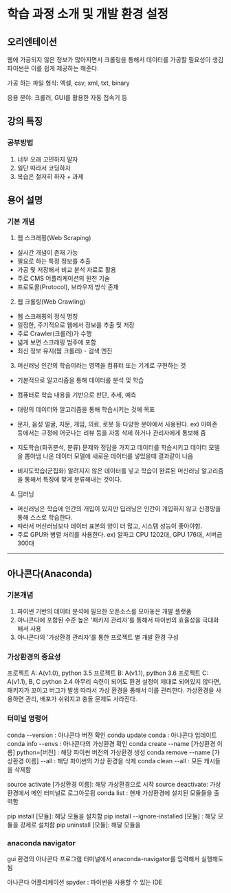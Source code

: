 
# 학습 과정 소개 및 개발 환경 설정

## 오리엔테이션

웹에 가공되지 않은 정보가 많아지면서 크롤링을 통해서 데이터를 가공할 필요성이 생김
파이썬은 이를 쉽게 제공하는 해준다.

가공 하는 파일 형식:
엑셀, csv, xml, txt, binary

응용 분야:
크롤러, GUI를 활용한 자동 접속기 등

## 강의 특징

### 공부방법
1. 너무 오래 고민하지 말자
2. 일단 따라서 코딩하자
3. 복습은 철저히 하자 + 과제

## 용어 설명

### 기본 개념

1. 웹 스크래핑(Web Scraping)
- 실시간 개념이 존재 가능
- 필요로 하는 특정 정보를 추출
- 가공 및 저장해서 비교 분석 자료로 활용
- 주로 CMS 어플리케이션의 원천 기술
- 프로토콜(Protocol), 브라우저 방식 존재

2. 웹 크롤링(Web Crawling)
- 웹 스크래핑의 정식 명칭
- 일정한, 주기적으로 웹에서 정보를 추출 및 저장
- 주로 Crawler(크롤러)가 수행
- 넓게 보면 스크래핑 범주에 포함
- 최신 정보 유지(웹 크롤러) - 검색 엔진

3. 머신러닝
인간의 학습이라는 영역을 컴퓨터 또는 기계로 구현하는 것
- 기본적으로 알고리즘을 통해 데이터를 분석 및 학습
- 컴퓨터로 학습 내용을 기반으로 판단, 추세, 예측
- 대량의 데이터와 알고리즘을 통해 학습시키는 것에 목표
- 문자, 음성 얼굴, 지문, 게임, 의료, 로봇 등 다양한 분야에서 사용된다.
ex) 아마존 등에서는 규정에 어긋나는 리뷰 등을 자동 삭제 하거나 관리자에게 통보해 줌

- 지도학습(회귀분석, 분류)
문제와 정답을 가지고 데이터를 학습시키고 데이터 모델을 뽑아냄
나온 데이터 모델에 새로운 데이터를 넣었을때 결과같이 나옴

- 비지도학습(군집화)
알려지지 않은 데이터를 넣고 학습이 완료된 머신러닝 알고리즘을 통해서
특징에 맞게 분류해내는 것이다.


4. 딥러닝
- 머신러닝은 학습에 인간의 개입이 있지만 딥러닝은 인간이 개입하지 않고 신경망을 통해 스스로 학습한다. 
- 따라서 머신러닝보다 데이터 표본의 양이 더 많고, 시스템 성능이 좋아야함.
- 주로 GPU와 병렬 처리를 사용한다.
ex) 알파고 CPU 1202대, GPU 176대, 서버급 300대
---

## 아나콘다(Anaconda)

### 기본개념
1. 파이썬 기반의 데이터 분석에 필요한 오픈소스를 모아놓은 개발 플랫폼
2. 아나콘다에 포함된 수준 높은 '패키지 관리자'를 통해서 파이썬의 효율성을 극대화해서 사용
3. 아나콘다의 '가상환경 관리자'를 통한 프로젝트 별 개발 환경 구성

### 가상환경의 중요성
프로젝트 A: A(v1.0), python 3.5
프로젝트 B: A(v1.1), python 3.6
프로젝트 C: A(v1.1), B, C python 2.4
아무리 숙련이 되어도 환경 설정이 제대로 되어있지 않다면, 패키지가 꼬이고 버그가 발생
따라서 가상 환경을 통해서 이를 관리한다.
가상환경을 사용하면 관리, 배포가 쉬워지고 충돌 문제도 사라진다.

### 터미널 명령어
conda --version : 아나콘다 버전 확인
conda update conda : 아나콘다 업데이트
conda info --envs : 아나콘다의 가상환경 확인
conda create --name [가상환경 이름] python=[버전] : 해당 파이썬 버전의 가상환경 생성
conda remove --name [가상환경 이름] --all : 해당 파이썬의 가상 환경을 삭제
conda clean --all : 모든 캐시들을 삭제함 


source activate [가상환경 이름]:  해당 가상환경으로 시작
source deactivate: 가상 환경에서 메인 터미널로 로그아웃됨
conda list : 현재 가상환경에 설치된 모듈들을 출력함

pip install [모듈]: 해당 모듈을 설치함
pip install --ignore-installed [모듈] : 해당 모듈을 강제로 설치함
pip uninstall [모듈]: 해달 모듈을 

### anaconda navigator
gui 환경의 아나콘다 프로그램
터미널에서 anaconda-navigator를 입력해서 실행해도됨

아나콘다 어플리케이션
spyder : 파이썬을 사용할 수 있는 IDE


